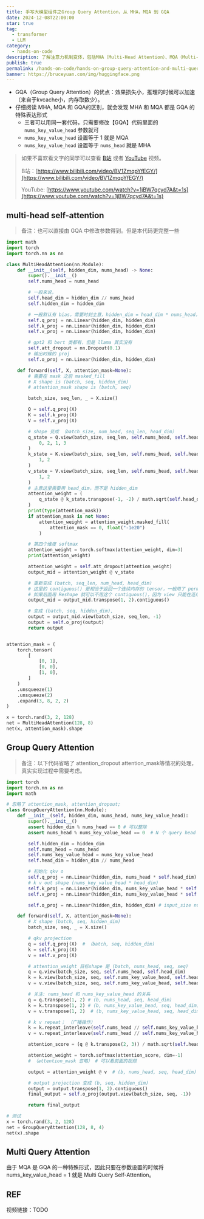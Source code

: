 ```yaml
---
title: 手写大模型组件之Group Query Attention，从 MHA，MQA 到 GQA
date: 2024-12-08T22:00:00
star: true
tag:
  - transformer
  - LLM
category:
  - hands-on-code
description: 了解注意力机制变体，包括MHA（Multi-Head Attention）、MQA（Multi-Query Attention）和GQA（Group Query Attention）。通过手写代码实现，探讨三种注意力机制的异同，以及GQA在推理性能优化方面的优势。
publish: true
permalink: /hands-on-code/hands-on-group-query-attention-and-multi-query-attention.html
banner: https://bruceyuan.com/img/huggingface.png
---
```


- GQA（Group Query Attention）的优点：效果损失小，推理的时候可以加速（来自于kvcache小，内存取数少）。
- 仔细阅读 MHA, MQA 和 GQA的区别，就会发现 MHA 和 MQA 都是 GQA 的特殊表达形式
    - 三者可以用同一套代码，只需要修改【GQA】代码里面的 `nums_key_value_head` 参数就可
    - `nums_key_value_head` 设置等于 1 就是 MQA
    - `nums_key_value_head` 设置等于 `nums_head` 就是 MHA



> 如果不喜欢看文字的同学可以查看 [B站](https://space.bilibili.com/12420432) 或者 [YouTube](https://www.youtube.com/@bbruceyuan) 视频。
> 
> B站：[https://www.bilibili.com/video/BV1ZmqpYfEGY/](https://www.bilibili.com/video/BV1ZmqpYfEGY/)
> 
> YouTube: [https://www.youtube.com/watch?v=1jBW7qcyd7A&t=1s](https://www.youtube.com/watch?v=1jBW7qcyd7A&t=1s)


## multi-head self-attention
> 备注：也可以直接由 GQA 中修改参数得到。但是本代码更完整一些

```python
import math
import torch
import torch.nn as nn

class MultiHeadAttention(nn.Module):
    def __init__(self, hidden_dim, nums_head) -> None:
        super().__init__()
        self.nums_head = nums_head

        # 一般来说，
        self.head_dim = hidden_dim // nums_head
        self.hidden_dim = hidden_dim

        # 一般默认有 bias，需要时刻主意，hidden_dim = head_dim * nums_head，所以最终是可以算成是 n 个矩阵
        self.q_proj = nn.Linear(hidden_dim, hidden_dim)
        self.k_proj = nn.Linear(hidden_dim, hidden_dim)
        self.v_proj = nn.Linear(hidden_dim, hidden_dim)

        # gpt2 和 bert 类都有，但是 llama 其实没有
        self.att_dropout = nn.Dropout(0.1)
        # 输出时候的 proj
        self.o_proj = nn.Linear(hidden_dim, hidden_dim)

    def forward(self, X, attention_mask=None):
        # 需要在 mask 之前 masked_fill
        # X shape is (batch, seq, hidden_dim)
        # attention_mask shape is (batch, seq)

        batch_size, seq_len, _ = X.size()

        Q = self.q_proj(X)
        K = self.k_proj(X)
        V = self.v_proj(X)

        # shape 变成 （batch_size, num_head, seq_len, head_dim）
        q_state = Q.view(batch_size, seq_len, self.nums_head, self.head_dim).permute(
            0, 2, 1, 3
        )
        k_state = K.view(batch_size, seq_len, self.nums_head, self.head_dim).transpose(
            1, 2
        )
        v_state = V.view(batch_size, seq_len, self.nums_head, self.head_dim).transpose(
            1, 2
        )
        # 主意这里需要用 head_dim，而不是 hidden_dim
        attention_weight = (
            q_state @ k_state.transpose(-1, -2) / math.sqrt(self.head_dim)
        )
        print(type(attention_mask))
        if attention_mask is not None:
            attention_weight = attention_weight.masked_fill(
                attention_mask == 0, float("-1e20")
            )

        # 第四个维度 softmax
        attention_weight = torch.softmax(attention_weight, dim=3)
        print(attention_weight)

        attention_weight = self.att_dropout(attention_weight)
        output_mid = attention_weight @ v_state

        # 重新变成 (batch, seq_len, num_head, head_dim)
        # 这里的 contiguous() 是相当于返回一个连续内存的 tensor，一般用了 permute/tranpose 都要这么操作
        # 如果后面用 Reshape 就可以不用这个 contiguous()，因为 view 只能在连续内存中操作
        output_mid = output_mid.transpose(1, 2).contiguous()

        # 变成 (batch, seq, hidden_dim),
        output = output_mid.view(batch_size, seq_len, -1)
        output = self.o_proj(output)
        return output


attention_mask = (
    torch.tensor(
        [
            [0, 1],
            [0, 0],
            [1, 0],
        ]
    )
    .unsqueeze(1)
    .unsqueeze(2)
    .expand(3, 8, 2, 2)
)

x = torch.rand(3, 2, 128)
net = MultiHeadAttention(128, 8)
net(x, attention_mask).shape
```


## Group Query Attention
> 备注：以下代码省略了 attention_dropout attention_mask等情况的处理，真实实现过程中需要考虑。
```python
import torch
import torch.nn as nn
import math

# 忽略了 attention_mask, attention_dropout; 
class GroupQueryAttention(nn.Module):
    def __init__(self, hidden_dim, nums_head, nums_key_value_head):
        super().__init__()
        assert hidden_dim % nums_head == 0 # 可以整除
        assert nums_head % nums_key_value_head == 0  # N 个 query head 为一组

        self.hidden_dim = hidden_dim
        self.nums_head = nums_head
        self.nums_key_value_head = nums_key_value_head
        self.head_dim = hidden_dim // nums_head

        # 初始化 qkv o
        self.q_proj = nn.Linear(hidden_dim, nums_head * self.head_dim)  # out feature_size (nums_head * head_dim)
        # k v out shape (nums_key_value_head * head_dim)
        self.k_proj = nn.Linear(hidden_dim, nums_key_value_head * self.head_dim)
        self.v_proj = nn.Linear(hidden_dim, nums_key_value_head * self.head_dim)

        self.o_proj = nn.Linear(hidden_dim, hidden_dim) # input_size nums_head * head_dim

    def forward(self, X, attention_mask=None):
        # X shape (batch, seq, hidden_dim)
        batch_size, seq, _ = X.size()

        # qkv projection
        q = self.q_proj(X)  # （batch, seq, hidden_dim)
        k = self.k_proj(X)
        v = self.v_proj(X) 

        # attention_weight 目标shape 是 (batch, nums_head, seq, seq)
        q = q.view(batch_size, seq, self.nums_head, self.head_dim)
        k = k.view(batch_size, seq, self.nums_key_value_head, self.head_dim)
        v = v.view(batch_size, seq, self.nums_key_value_head, self.head_dim)

        # 关注: nums_head 和 nums_key_value_head 的关系
        q = q.transpose(1, 2) # (b, nums_head, seq, head_dim)
        k = k.transpose(1, 2) # (b, nums_key_value_head, seq, head_dim)
        v = v.transpose(1, 2)  # (b, nums_key_value_head, seq, head_dim)

        # k v repeat； （广播操作）
        k = k.repeat_interleave(self.nums_head // self.nums_key_value_head, dim=1)
        v = v.repeat_interleave(self.nums_head // self.nums_key_value_head, dim=1)

        attention_score = (q @ k.transpose(2, 3)) / math.sqrt(self.head_dim)

        attention_weight = torch.softmax(attention_score, dim=-1)
        # （attention_mask 忽略） # 可以看前面的视频

        output = attention_weight @ v  # (b, nums_head, seq, head_dim)

        # output projection 变成 (b, seq, hidden_dim)
        output = output.transpose(1, 2).contiguous()
        final_output = self.o_proj(output.view(batch_size, seq, -1))

        return final_output

# 测试
x = torch.rand(3, 2, 128)
net = GroupQueryAttention(128, 8, 4)
net(x).shape

```

## Multi Query Attention
由于 MQA 是 GQA 的一种特殊形式，因此只要在参数设置的时候将 nums_key_value_head = 1 就是 Multi Query Self-Attention。


## REF
视频链接：TODO
